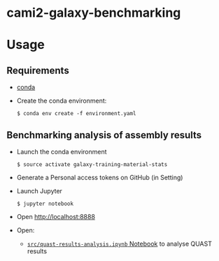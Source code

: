 cami2-galaxy-benchmarking
================

# Usage

## Requirements

- [conda](https://conda.io/miniconda.html)
- Create the conda environment:

    ```
    $ conda env create -f environment.yaml
    ```

## Benchmarking analysis of assembly results

- Launch the conda environment

    ```
    $ source activate galaxy-training-material-stats
    ```

- Generate a Personal access tokens on GitHub (in Setting)
- Launch Jupyter

    ```
    $ jupyter notebook
    ```

- Open [http://localhost:8888](http://localhost:8888)
- Open:
    - [`src/quast-results-analysis.ipynb` Notebook](http://localhost:8888/notebooks/src/quast-results-analysis.ipynb) to analyse QUAST results
